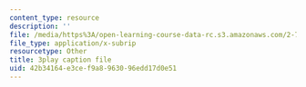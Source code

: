 ```yaml
---
content_type: resource
description: ''
file: /media/https%3A/open-learning-course-data-rc.s3.amazonaws.com/2-71-optics-spring-2009/42b34164e3cef9a8963096edd17d0e51_IYBYmOVmICg.srt
file_type: application/x-subrip
resourcetype: Other
title: 3play caption file
uid: 42b34164-e3ce-f9a8-9630-96edd17d0e51
---
```

